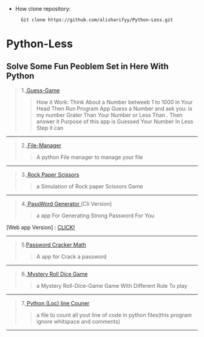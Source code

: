 - How clone repository:

        Git clone https://github.com/alisharifyy/Python-Less.git


# Python-Less
## Solve Some Fun Peoblem Set in Here With Python


> 1.<a href="./Guess-game"> Guess-Game </a> 
  >> How it Work: Think About a Number betweeb 1 to 1000  in Your Head Then Run Program
  >> App Guess a Number and ask you: is my number Grater Than Your Number or Less Than .
  >> Then answer it
  >> Purpose of this app is Guessed Your Number In Less Step it can
___
> 2.<a href="./File_Manager"> File-Manager </a> 
  >> A python File manager to manage your file
  
___
> 3.<a href="./Rock-paper-Scissors"> Rock Paper Scissors </a>
  >> a Simulation of Rock paper Scissors Game

___

> 4.<a href="PassWord-Generator" > PassWord Generator </a> [Cli Version]
  >> a app For Generating Strong Password For You
  
   [Web app Version] : <a href='https://github.com/alisharifyy/Flask-apps/tree/main/Web-PassWord-Gn'>CLICK!</a>
___

> 5.<a href='./Pass-cracker' >Password Cracker Math</a>
  >> A app for Crack a password 
___

> 6.<a href='./Roll-Dice-Game' > Mystery Roll Dice Game</a>
  >> a Mystery Roll-Dice-Game Game With Different Rule To play

___

> 7.<a href='https://github.com/alisharifyy/Python-Less/tree/main/Python-Line-Counter' > Python (Loc) line Couner </a>
  >> a file to count all yout line of code in python files(this program ignore whitspace and comments)

___
